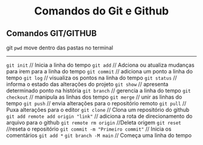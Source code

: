 <h1 align="center">
    Comandos do Git e Github
</h1>


## Comandos GIT/GITHUB

git 
`pwd` move dentro das pastas no terminal

_______________________________________________________

`git init` // Inicia a linha do tempo
`git add` // Adciona ou atualiza mudanças para irem para a linha do tempo
`git commit` // adiciona um ponto a linha do tempo
`git log` // visualiza os pontos na linha do tempo
`git status` // informa o estado das alterações do projeto
`git show` // apresenta determinado ponto na história
`git branch` // gerencia a linha do tempo
`git checkout` // manipula as linhas dos tempo
`git merge` // unir as linhas do tempo
`git push` // envia alterações para o repositório remoto
`git pull` // Puxa alterações para o editor
`git clone` // Clona um repositório do github
`git add remote add origin "link"` // adiciona a rota de direcionamento do arquivo para o github
`git remote rm origin` //Deleta origem
`git reset` //reseta o repositório
`git commit -m "Primeiro commit"` // Inicia os comentários
`git add *`
`git branch -M main` // Começa uma linha do tempo
